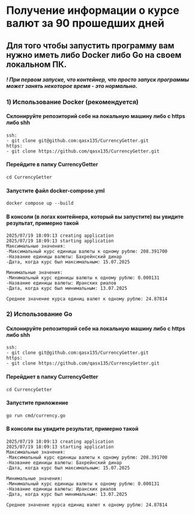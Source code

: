 # Получение информации о курсе валют за 90 прошедших дней

## Для того чтобы запустить программу вам нужно иметь либо Docker либо Go на своем локальном ПК. 
##### ! При первом запуске, что контейнер, что просто запуск программы может занять некоторое время - это нормально.

### 1) Использование Docker (рекомендуется)

#### Cклонируйте репозиторий себе на локальную машину либо с https либо shh
```
ssh:
- git clone git@github.com:qasx135/CurrencyGetter.git
https:
- git clone https://github.com/qasx135/CurrencyGetter.git
```
#### Перейдите в папку CurrencyGetter
```
cd CurrencyGetter
```
#### Запустите файл docker-compose.yml
```
docker compose up --build
```
#### В консоли (в логах контейнера, который вы запустите) вы увидите результат, примерно такой
```
2025/07/19 18:09:13 creating application
2025/07/19 18:09:13 starting application
Максимальные значения: 
-Максимальный курс единицы валюты к одному рублю: 208.391700 
-Название единицы валюты: Бахрейнский динар
-Дата, когда курс был максимальным: 15.07.2025 

Минимальные значения: 
-Минимальный курс единицы валюты к одному рублю: 0.000131
-Название единицы валюты: Иранских риалов
-Дата, когда курс был минимальным: 13.07.2025

Среднее значение курса единиц валют к одному рублю: 24.87814
```
### 2) Использование Go
#### Cклонируйте репозиторий себе на локальную машину либо с https либо shh
```
ssh:
- git clone git@github.com:qasx135/CurrencyGetter.git
https:
- git clone https://github.com/qasx135/CurrencyGetter.git
```
#### Перейдиет в папку CurrencyGetter
```
cd CurrencyGetter
```
#### Запустите приложение 
```
go run cmd/currency.go
```
#### В консоли вы увидите результат, примерно такой
```
2025/07/19 18:09:13 creating application
2025/07/19 18:09:13 starting application
Максимальные значения: 
-Максимальный курс единицы валюты к одному рублю: 208.391700 
-Название единицы валюты: Бахрейнский динар
-Дата, когда курс был максимальным: 15.07.2025 

Минимальные значения: 
-Минимальный курс единицы валюты к одному рублю: 0.000131
-Название единицы валюты: Иранских риалов
-Дата, когда курс был минимальным: 13.07.2025

Среднее значение курса единиц валют к одному рублю: 24.87814
```